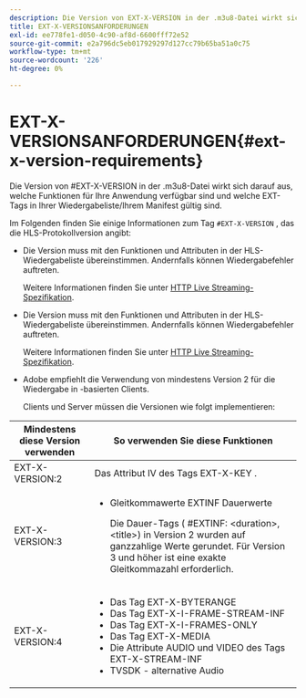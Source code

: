 ```yaml
---
description: Die Version von EXT-X-VERSION in der .m3u8-Datei wirkt sich darauf aus, welche Funktionen für Ihre Anwendung verfügbar sind und welche EXT-Tags in Ihrer Wiedergabeliste/Ihrem Manifest gültig sind.
title: EXT-X-VERSIONSANFORDERUNGEN
exl-id: ee778fe1-d050-4c90-af8d-6600fff72e52
source-git-commit: e2a796dc5eb017929297d127cc79b65ba51a0c75
workflow-type: tm+mt
source-wordcount: '226'
ht-degree: 0%

---
```


# EXT-X-VERSIONSANFORDERUNGEN{#ext-x-version-requirements}

Die Version von #EXT-X-VERSION in der .m3u8-Datei wirkt sich darauf aus, welche Funktionen für Ihre Anwendung verfügbar sind und welche EXT-Tags in Ihrer Wiedergabeliste/Ihrem Manifest gültig sind.

<!--<a id="section_8850183988124049A001758F117AD3A6"></a>-->

Im Folgenden finden Sie einige Informationen zum Tag `#EXT-X-VERSION` , das die HLS-Protokollversion angibt:

* Die Version muss mit den Funktionen und Attributen in der HLS-Wiedergabeliste übereinstimmen. Andernfalls können Wiedergabefehler auftreten.

   Weitere Informationen finden Sie unter [HTTP Live Streaming-Spezifikation](https://datatracker.ietf.org/doc/draft-pantos-http-live-streaming/?include_text=1).
* Die Version muss mit den Funktionen und Attributen in der HLS-Wiedergabeliste übereinstimmen. Andernfalls können Wiedergabefehler auftreten.

   Weitere Informationen finden Sie unter [HTTP Live Streaming-Spezifikation](https://datatracker.ietf.org/doc/draft-pantos-http-live-streaming/?include_text=1).
* Adobe empfiehlt die Verwendung von mindestens Version 2 für die Wiedergabe in -basierten Clients.

   Clients und Server müssen die Versionen wie folgt implementieren:

<table frame="all" colsep="1" rowsep="1" id="table_62EB98EDD9DE49EC84CB1C7D59BC40E6"> 
 <thead> 
  <tr rowsep="1"> 
   <th colname="1" class="entry"> Mindestens diese Version verwenden </th> 
   <th colname="2" class="entry"> So verwenden Sie diese Funktionen </th> 
  </tr> 
 </thead>
 <tbody> 
  <tr rowsep="1"> 
   <td colname="1"> <span class="codeph"> EXT-X-VERSION:2  </span> </td> 
   <td colname="2"> Das Attribut IV des Tags <span class="codeph"> EXT-X-KEY </span> . </td> 
  </tr> 
  <tr rowsep="1"> 
   <td colname="1"> <span class="codeph"> EXT-X-VERSION:3  </span> </td> 
   <td colname="2"> 
    <ul id="ul_C9500D3F934848639C204BF248F139FF"> 
     <li id="li_535A7E3FABCB46FE872A7EA5DE2A1784">Gleitkommawerte <span class="codeph"> EXTINF </span> Dauerwerte <p>Die Dauer-Tags ( <span class="codeph"> #EXTINF: </span>&lt;duration&gt;,&lt;title&gt;) in Version 2 wurden auf ganzzahlige Werte gerundet. Für Version 3 und höher ist eine exakte Gleitkommazahl erforderlich. </p> </li> 
    </ul> </td> 
  </tr> 
  <tr rowsep="0"> 
   <td colname="1"> <p> <span class="codeph"> EXT-X-VERSION:4  </span> </p> </td> 
   <td colname="2"> <p> 
     <ul id="ul_83D61E909D0C413FBDAB7A4A0BE1F03C"> 
      <li id="li_5071F2BE2DB74BBFB1F23B3B30C5CFD6">Das Tag <span class="codeph"> EXT-X-BYTERANGE </span> </li> 
      <li id="li_A093F448567D475AB44656D4600BCBD6">Das Tag <span class="codeph"> EXT-X-I-FRAME-STREAM-INF </span> </li> 
      <li id="li_1084AE3B10FD4EB387D25EEDDFBBC8CD">Das Tag <span class="codeph"> EXT-X-I-FRAMES-ONLY </span> </li> 
      <li id="li_4FEFA36E300C403DBB77BB4DA46DB4EB">Das Tag <span class="codeph"> EXT-X-MEDIA </span> </li> 
      <li id="li_E53D81AED45C47AEA346FA3A1B191E5C">Die Attribute <span class="codeph"> AUDIO </span> und <span class="codeph"> VIDEO </span> des Tags <span class="codeph"> EXT-X-STREAM-INF </span> </li> 
      <li id="li_2E99A4971B8046F3845CF3D4D363CCCF">TVSDK - alternative Audio </li> 
     </ul> </p> </td> 
  </tr> 
 </tbody> 
</table>
